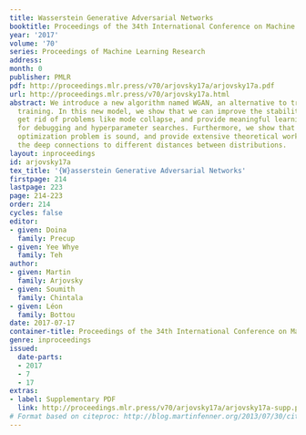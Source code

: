 ```yaml
---
title: Wasserstein Generative Adversarial Networks
booktitle: Proceedings of the 34th International Conference on Machine Learning
year: '2017'
volume: '70'
series: Proceedings of Machine Learning Research
address: 
month: 0
publisher: PMLR
pdf: http://proceedings.mlr.press/v70/arjovsky17a/arjovsky17a.pdf
url: http://proceedings.mlr.press/v70/arjovsky17a.html
abstract: We introduce a new algorithm named WGAN, an alternative to traditional GAN
  training. In this new model, we show that we can improve the stability of learning,
  get rid of problems like mode collapse, and provide meaningful learning curves useful
  for debugging and hyperparameter searches. Furthermore, we show that the corresponding
  optimization problem is sound, and provide extensive theoretical work highlighting
  the deep connections to different distances between distributions.
layout: inproceedings
id: arjovsky17a
tex_title: '{W}asserstein Generative Adversarial Networks'
firstpage: 214
lastpage: 223
page: 214-223
order: 214
cycles: false
editor:
- given: Doina
  family: Precup
- given: Yee Whye
  family: Teh
author:
- given: Martin
  family: Arjovsky
- given: Soumith
  family: Chintala
- given: Léon
  family: Bottou
date: 2017-07-17
container-title: Proceedings of the 34th International Conference on Machine Learning
genre: inproceedings
issued:
  date-parts:
  - 2017
  - 7
  - 17
extras:
- label: Supplementary PDF
  link: http://proceedings.mlr.press/v70/arjovsky17a/arjovsky17a-supp.pdf
# Format based on citeproc: http://blog.martinfenner.org/2013/07/30/citeproc-yaml-for-bibliographies/
---
```


